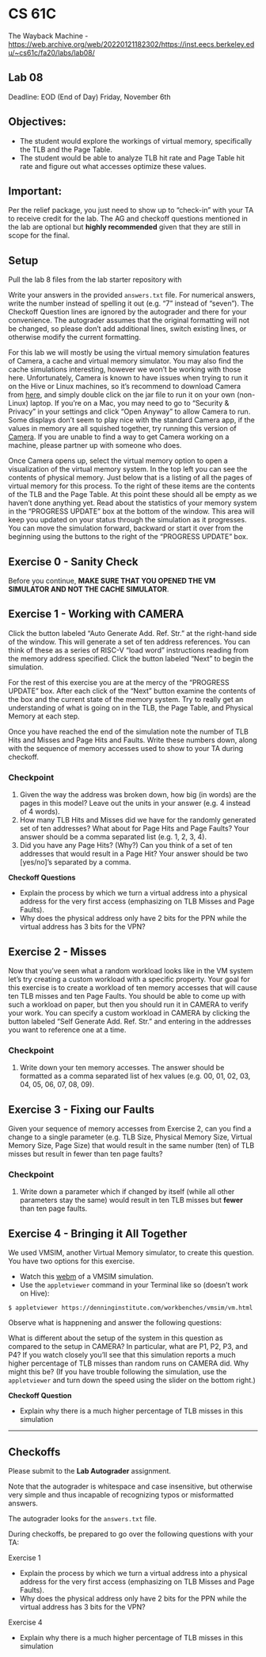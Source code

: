 # CS 61C

The Wayback Machine - https://web.archive.org/web/20220121182302/https://inst.eecs.berkeley.edu/~cs61c/fa20/labs/lab08/

## Lab 08

Deadline: EOD (End of Day) Friday, November 6th

## Objectives:

-   The student would explore the workings of virtual memory, specifically the TLB and the Page Table.
-   The student would be able to analyze TLB hit rate and Page Table hit rate and figure out what accesses optimize these values.

## Important:

Per the relief package, you just need to show up to “check-in” with your TA to receive credit for the lab. The AG and checkoff questions mentioned in the lab are optional but **highly recommended** given that they are still in scope for the final.

## Setup

Pull the lab 8 files from the lab starter repository with

Write your answers in the provided `answers.txt` file. For numerical answers, write the number instead of spelling it out (e.g. “7” instead of “seven”). The Checkoff Question lines are ignored by the autograder and there for your convenience. The autograder assumes that the original formatting will not be changed, so please don’t add additional lines, switch existing lines, or otherwise modify the current formatting.

For this lab we will mostly be using the virtual memory simulation features of Camera, a cache and virtual memory simulator. You may also find the cache simulations interesting, however we won’t be working with those here. Unfortunately, Camera is known to have issues when trying to run it on the Hive or Linux machines, so it’s recommend to download Camera from [here](https://web.archive.org/web/20220121182302/https://inst.eecs.berkeley.edu/~cs61c/fa20/labs/lab08/lab08resources/Camera.jar), and simply double click on the jar file to run it on your own (non-Linux) laptop. If you’re on a Mac, you may need to go to “Security & Privacy” in your settings and click “Open Anyway” to allow Camera to run. Some displays don’t seem to play nice with the standard Camera app, if the values in memory are all squished together, try running this version of [Camera](https://web.archive.org/web/20220121182302/https://inst.eecs.berkeley.edu/~cs61c/fa20/labs/lab08/lab08resources/CameraHDPI.jar). If you are unable to find a way to get Camera working on a machine, please partner up with someone who does.

Once Camera opens up, select the virtual memory option to open a visualization of the virtual memory system. In the top left you can see the contents of physical memory. Just below that is a listing of all the pages of virtual memory for this process. To the right of these items are the contents of the TLB and the Page Table. At this point these should all be empty as we haven’t done anything yet. Read about the statistics of your memory system in the “PROGRESS UPDATE” box at the bottom of the window. This area will keep you updated on your status through the simulation as it progresses. You can move the simulation forward, backward or start it over from the beginning using the buttons to the right of the “PROGRESS UPDATE” box.

## Exercise 0 - Sanity Check

Before you continue, **MAKE SURE THAT YOU OPENED THE VM SIMULATOR AND NOT THE CACHE SIMULATOR**.

## Exercise 1 - Working with CAMERA

Click the button labeled “Auto Generate Add. Ref. Str.” at the right-hand side of the window. This will generate a set of ten address references. You can think of these as a series of RISC-V “load word” instructions reading from the memory address specified. Click the button labeled “Next” to begin the simulation.

For the rest of this exercise you are at the mercy of the “PROGRESS UPDATE” box. After each click of the “Next” button examine the contents of the box and the current state of the memory system. Try to really get an understanding of what is going on in the TLB, the Page Table, and Physical Memory at each step.

Once you have reached the end of the simulation note the number of TLB Hits and Misses and Page Hits and Faults. Write these numbers down, along with the sequence of memory accesses used to show to your TA during checkoff.

### Checkpoint

1.  Given the way the address was broken down, how big (in words) are the pages in this model? Leave out the units in your answer (e.g. 4 instead of 4 words).
2.  How many TLB Hits and Misses did we have for the randomly generated set of ten addresses? What about for Page Hits and Page Faults? Your answer should be a comma separated list (e.g. 1, 2, 3, 4).
3.  Did you have any Page Hits? (Why?) Can you think of a set of ten addresses that would result in a Page Hit? Your answer should be two \[yes/no\]’s separated by a comma.

**Checkoff Questions**

-   Explain the process by which we turn a virtual address into a physical address for the very first access (emphasizing on TLB Misses and Page Faults).
-   Why does the physical address only have 2 bits for the PPN while the virtual address has 3 bits for the VPN?

## Exercise 2 - Misses

Now that you’ve seen what a random workload looks like in the VM system let’s try creating a custom workload with a specific property. Your goal for this exercise is to create a workload of ten memory accesses that will cause ten TLB misses and ten Page Faults. You should be able to come up with such a workload on paper, but then you should run it in CAMERA to verify your work. You can specify a custom workload in CAMERA by clicking the button labeled “Self Generate Add. Ref. Str.” and entering in the addresses you want to reference one at a time.

### Checkpoint

1.  Write down your ten memory accesses. The answer should be formatted as a comma separated list of hex values (e.g. 00, 01, 02, 03, 04, 05, 06, 07, 08, 09).

## Exercise 3 - Fixing our Faults

Given your sequence of memory accesses from Exercise 2, can you find a change to a single parameter (e.g. TLB Size, Physical Memory Size, Virtual Memory Size, Page Size) that would result in the same number (ten) of TLB misses but result in fewer than ten page faults?

### Checkpoint

1.  Write down a parameter which if changed by itself (while all other parameters stay the same) would result in ten TLB misses but **fewer** than ten page faults.

## Exercise 4 - Bringing it All Together

We used VMSIM, another Virtual Memory simulator, to create this question. You have two options for this exercise.

-   Watch this [webm](https://web.archive.org/web/20220121182302/https://inst.eecs.berkeley.edu/~cs61c/fa20/labs/lab08/lab08resources/vm.webm) of a VMSIM simulation.
-   Use the `appletviewer` command in your Terminal like so (doesn’t work on Hive):

```
$ appletviewer https://denninginstitute.com/workbenches/vmsim/vm.html 

```

Observe what is happnening and answer the following questions:

What is different about the setup of the system in this question as compared to the setup in CAMERA? In particular, what are P1, P2, P3, and P4? If you watch closely you’ll see that this simulation reports a much higher percentage of TLB misses than random runs on CAMERA did. Why might this be? (If you have trouble following the simulation, use the `appletviewer` and turn down the speed using the slider on the bottom right.)

**Checkoff Question**

-   Explain why there is a much higher percentage of TLB misses in this simulation

---

## Checkoffs

Please submit to the **Lab Autograder** assignment.

Note that the autograder is whitespace and case insensitive, but otherwise very simple and thus incapable of recognizing typos or misformatted answers.

The autograder looks for the `answers.txt` file.

During checkoffs, be prepared to go over the following questions with your TA:

Exercise 1

-   Explain the process by which we turn a virtual address into a physical address for the very first access (emphasizing on TLB Misses and Page Faults).
-   Why does the physical address only have 2 bits for the PPN while the virtual address has 3 bits for the VPN?

Exercise 4

-   Explain why there is a much higher percentage of TLB misses in this simulation